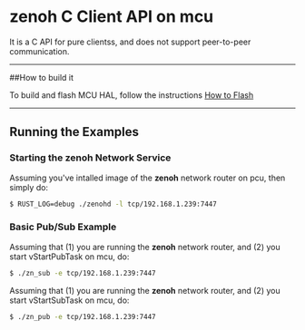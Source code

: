 # zenoh C Client API on mcu

It is a C API for pure clientss, and does not support peer-to-peer communication.


-------------------------------
##How to build it

To build and flash MCU HAL, follow the instructions [How to Flash](How_to_flash.md)


-------------------------------
## Running the Examples

### Starting the zenoh Network Service
Assuming you've intalled  image of the **zenoh** network router on pcu, then simply do:

```bash
$ RUST_LOG=debug ./zenohd -l tcp/192.168.1.239:7447
```
### Basic Pub/Sub Example
Assuming that (1) you are running the **zenoh** network router,  and (2) you start vStartPubTask on mcu, do:
```bash
$ ./zn_sub -e tcp/192.168.1.239:7447
```

Assuming that (1) you are running the **zenoh** network router,  and (2) you start vStartSubTask on mcu, do:
```bash
$ ./zn_pub -e tcp/192.168.1.239:7447
```

